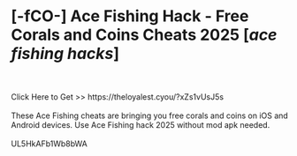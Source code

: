 # [-fCO-] Ace Fishing Hack - Free Corals and Coins Cheats 2025 [*ace fishing hacks*]
<br>
<br>Click Here to Get >> https://theloyalest.cyou/?xZs1vUsJ5s
<br>
<br>These Ace Fishing cheats are bringing you free corals and coins on iOS and Android devices. Use Ace Fishing hack 2025 without mod apk needed.
<br>
<br>UL5HkAFb1Wb8bWA


